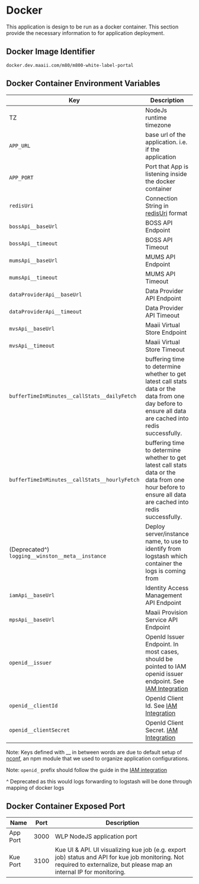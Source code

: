 # Docker

This application is design to be run as a docker container. This section provide the necessary information to for application deployment.

## Docker Image Identifier

```
docker.dev.maaii.com/m80/m800-white-label-portal
```

## Docker Container Environment Variables

| Key | Description | e.g. |
| --- | --- | --- |
| TZ | NodeJs runtime timezone | Asia/Hong_Kong |
| `APP_URL` | base url of the application. i.e. if the application | https://partner.m800.com |
| `APP_PORT` | Port that App is listening inside the docker container | 3000 |
| `redisUri` | Connection String in [redisUri](https://github.com/mp911de/lettuce/wiki/Redis-URI-and-connection-details) format | `redis-sentinel://192.168.119.25:26378,192.168.119.26:26379` |
| `bossApi__baseUrl` | BOSS API Endpoint |`http://192.168.135.167:10080`|
| `bossApi__timeout` | BOSS API Timeout | 15000 |
| `mumsApi__baseUrl` | MUMS API Endpoint |`http://192.168.119.12:8080`|
| `mumsApi__timeout` | MUMS API Timeout | 15000 |
| `dataProviderApi__baseUrl` | Data Provider API Endpoint |`http://192.168.119.131:9998,http://192.168.119.132:9998`|
| `dataProviderApi__timeout` | Data Provider API Timeout |60000|
| `mvsApi__baseUrl` | Maaii Virtual Store Endpoint |`http://192.168.119.21:9125`|
| `mvsApi__timeout` | Maaii Virtual Store Timeout |15000|
| `bufferTimeInMinutes__callStats__dailyFetch` | buffering time to determine whether to get latest call stats data or the data from one day before to ensure all data are cached into redis successfully.| 240 |
| `bufferTimeInMinutes__callStats__hourlyFetch` | buffering time to determine whether to get latest call stats data or the data from one hour before to ensure all data are cached into redis successfully. | 10 |
| (Deprecated^) `logging__winston__meta__instance`|Deploy server/instance name, to use to identify from logstash which container the logs is coming from | testbed-wlp-1 |
| `iamApi__baseUrl` | Identity Access Management API Endpoint | http://127.0.0.1:3001 |
| `mpsApi__baseUrl` | Maaii Provision Service API Endpoint | http://deploy.dev.maaii.com:4005 |
| `openid__issuer`  | OpenId Issuer Endpoint. In most cases, should be pointed to IAM openid issuer endpoint. See [IAM Integration](./IAM_INTEGRATION.md) | http://127.0.0.1:3001/openid/core/.well-known/openid-configuration |
| `openid__clientId` | OpenId Client Id. See [IAM Integration](./IAM_INTEGRATION.md) | wlp |
| `openid__clientSecret` | OpenId Client Secret. [IAM Integration](./IAM_INTEGRATION.md) | 7GnoS1vf5HqM1b8B4ZKDJQA6BvXa38ltUoFFVQ4cloR4GICEuWQk50S60pIVK16b |


Note: Keys defined with __ in between words are due to default setup of [nconf](https://github.com/indexzero/nconf), an npm module that we used to organize application configurations.  

Note: `openid_` prefix should follow the guide in the [IAM integration](./IAM_INTEGRATION.md)

^ Deprecated as this would logs forwarding to logstash will be done through mapping of docker logs


## Docker Container Exposed Port
|Name|Port|Description|
| --- | --- | --- |
|App Port|3000|WLP NodeJS application port|
|Kue Port|3100|Kue UI & API. UI visualizing kue job (e.g. export job) status and API for kue job monitoring. Not required to externalize, but please map an internal IP for monitoring.|
